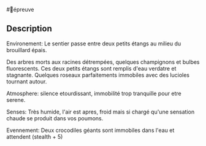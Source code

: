 #🎲épreuve

## Description

Environement:
Le sentier passe entre deux petits étangs au milieu du brouillard épais.

Des arbres morts aux racines détrempées,  quelques champignons et bulbes fluorescents. 
Ces deux petits étangs sont remplis d'eau verdatre et stagnante. Quelques roseaux parfaitements immobiles avec des lucioles tournant autour.

Atmosphere:
silence etourdissant, immobilité trop tranquille pour etre serene.

Senses:
Très humide, l'air est apres, froid mais si chargé qu'une sensation chaude se produit dans vos poumons.

Evennement:
Deux crocodiles géants sont immobiles dans l'eau et attendent (stealth + 5)


